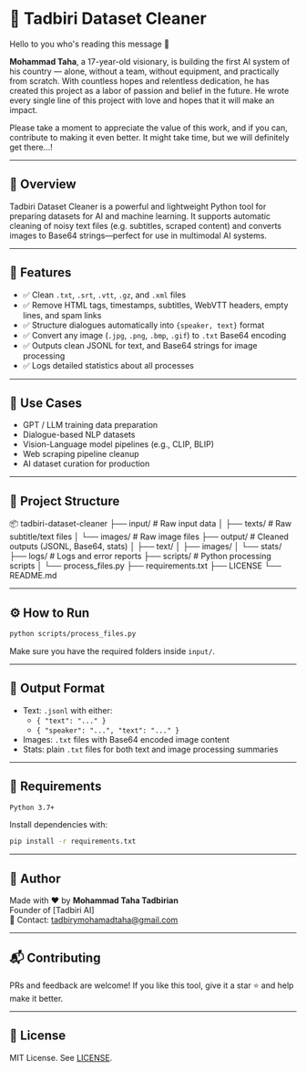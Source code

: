 # 🧠 Tadbiri Dataset Cleaner

Hello to you who's reading this message 👋

**Mohammad Taha**, a 17-year-old visionary, is building the first AI system of his country — alone, without a team, without equipment, and practically from scratch. With countless hopes and relentless dedication, he has created this project as a labor of passion and belief in the future. He wrote every single line of this project with love and hopes that it will make an impact.

Please take a moment to appreciate the value of this work, and if you can, contribute to making it even better.
It might take time, but we will definitely get there...!

---

## 📌 Overview
Tadbiri Dataset Cleaner is a powerful and lightweight Python tool for preparing datasets for AI and machine learning. It supports automatic cleaning of noisy text files (e.g. subtitles, scraped content) and converts images to Base64 strings—perfect for use in multimodal AI systems.

---

## 🚀 Features
- ✅ Clean `.txt`, `.srt`, `.vtt`, `.gz`, and `.xml` files
- ✅ Remove HTML tags, timestamps, subtitles, WebVTT headers, empty lines, and spam links
- ✅ Structure dialogues automatically into `{speaker, text}` format
- ✅ Convert any image (`.jpg`, `.png`, `.bmp`, `.gif`) to `.txt` Base64 encoding
- ✅ Outputs clean JSONL for text, and Base64 strings for image processing
- ✅ Logs detailed statistics about all processes

---

## 🧠 Use Cases
- GPT / LLM training data preparation
- Dialogue-based NLP datasets
- Vision-Language model pipelines (e.g., CLIP, BLIP)
- Web scraping pipeline cleanup
- AI dataset curation for production

---

## 📁 Project Structure
📦 tadbiri-dataset-cleaner
├── input/           # Raw input data
│   ├── texts/       # Raw subtitle/text files
│   └── images/      # Raw image files
├── output/          # Cleaned outputs (JSONL, Base64, stats)
│   ├── text/
│   ├── images/
│   └── stats/
├── logs/            # Logs and error reports
├── scripts/         # Python processing scripts
│   └── process_files.py
├── requirements.txt
├── LICENSE
└── README.md

---

## ⚙️ How to Run
```bash
python scripts/process_files.py
```
Make sure you have the required folders inside `input/`.

---

## 🧾 Output Format
- Text: `.jsonl` with either:
  - `{ "text": "..." }`
  - `{ "speaker": "...", "text": "..." }`
- Images: `.txt` files with Base64 encoded image content
- Stats: plain `.txt` files for both text and image processing summaries

---

## 🔧 Requirements
```bash
Python 3.7+
```
Install dependencies with:
```bash
pip install -r requirements.txt
```

---

## 👤 Author
Made with ❤️ by **Mohammad Taha Tadbirian**  
Founder of [Tadbiri AI]  
📧 Contact: tadbirymohamadtaha@gmail.com

---

## 📬 Contributing
PRs and feedback are welcome! If you like this tool, give it a star ⭐ and help make it better.

---

## 📄 License
MIT License. See [LICENSE](./LICENSE).
